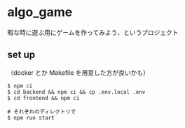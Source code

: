 # algo_game

暇な時に遊ぶ用にゲームを作ってみよう、というプロジェクト

## set up

（docker とか Makefile を用意した方が良いかも）

```
$ npm ci
$ cd backend && npm ci && cp .env.local .env
$ cd frontend && npm ci

# それぞれのディレクトリで
$ npm run start
```
